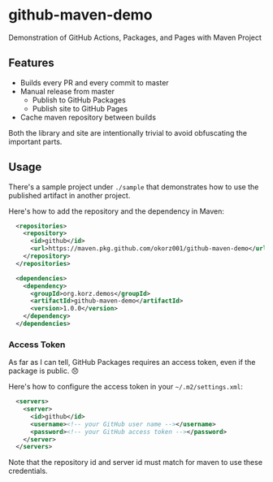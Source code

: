 # github-maven-demo

Demonstration of GitHub Actions, Packages, and Pages with Maven Project

## Features

* Builds every PR and every commit to master
* Manual release from master
  * Publish to GitHub Packages
  * Publish site to GitHub Pages
* Cache maven repository between builds

Both the library and site are intentionally trivial to avoid obfuscating the important parts.

## Usage

There's a sample project under `./sample` that demonstrates how to use the published artifact in another project.

Here's how to add the repository and the dependency in Maven:
```xml
  <repositories>
    <repository>
      <id>github</id>
      <url>https://maven.pkg.github.com/okorz001/github-maven-demo</url>
    </repository>
  </repositories>

  <dependencies>
    <dependency>
      <groupId>org.korz.demos</groupId>
      <artifactId>github-maven-demo</artifactId>
      <version>1.0.0</version>
    </dependency>
  </dependencies>
```

### Access Token

As far as I can tell, GitHub Packages requires an access token, even if the package is public. :disappointed:

Here's how to configure the access token in your `~/.m2/settings.xml`:

```xml
  <servers>
    <server>
      <id>github</id>
      <username><!-- your GitHub user name --></username>
      <password><!-- your GitHub access token --></password>
    </server>
  </servers>
```

Note that the repository id and server id must match for maven to use these credentials.
